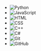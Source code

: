   - ![Python](https://img.shields.io/badge/-Python-blue?logo=python&logoColor=white)
  - ![JavaScript](https://img.shields.io/badge/-JavaScript-yellow?logo=javascript&logoColor=black)
  - ![HTML](https://img.shields.io/badge/-HTML-orange?logo=html5&logoColor=white)
  - ![CSS](https://img.shields.io/badge/-CSS-blue?logo=css3&logoColor=white)
  - ![C++](https://cdn.jsdelivr.net/npm/simple-icons@v5/icons/cplusplus.svg)
  - ![C#](https://cdn.jsdelivr.net/npm/simple-icons@v5/icons/csharp.svg)
  - ![Git](https://cdn.jsdelivr.net/npm/simple-icons@v5/icons/git.svg)
  - ![GitHub](https://cdn.jsdelivr.net/npm/simple-icons@v5/icons/github.svg)
<!---
Maruf981/Maruf981 is a ✨ special ✨ repository because its `README.md` (this file) appears on your GitHub profile.
You can click the Preview link to take a look at your changes.
--->
